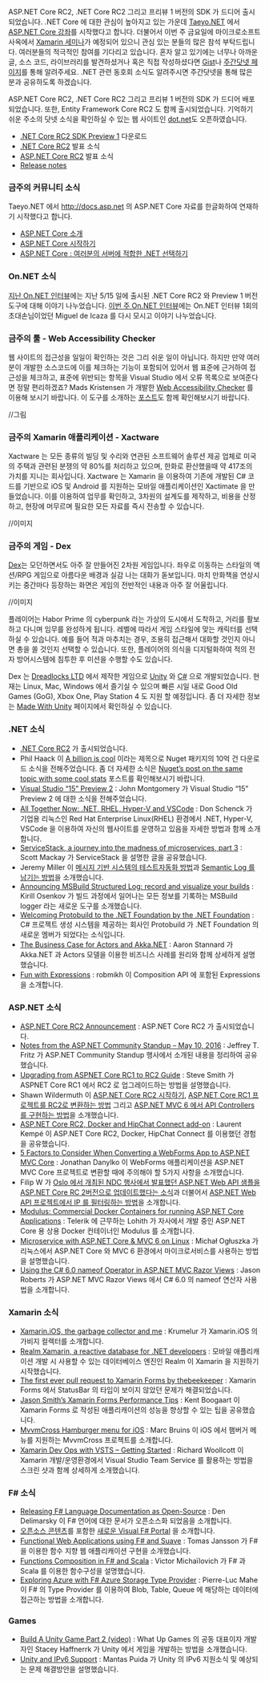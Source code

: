  ASP.NET Core RC2, .NET Core RC2 그리고 프리뷰 1 버전의 SDK 가 드디어 출시되었습니다. .NET Core 에 대한 관심이 높아지고 있는 가운데 [Taeyo.NET](http://taeyo.net/) 에서 [ASP.NET Core 강좌](http://taeyo.net/Columns/List.aspx?SEQ=39&IDX=0)를 시작했다고 합니다. 더불어서 이번 주 금요일에 마이크로소프트 사옥에서 [Xamarin 세미나](https://msevents.microsoft.com/CUI/EventDetail.aspx?EventID=1032768254&Culture=ko-KR&community=0)가 예정되어 있으니 관심 있는 분들의 많은 참석 부탁드립니다. 여러분들의 적극적인 참여를 기다리고 있습니다. 혼자 알고 있기에는 너무나 아까운 글, 소스 코드, 라이브러리를 발견하셨거나 혹은 직접 작성하셨다면 [Gist](https://gist.github.com/options/e9fc443b8c882157fe4a)나 [주간닷넷 페이지](https://www.facebook.com/jugan.net/)를 통해 알려주세요. .NET 관련 동호회 소식도 알려주시면 주간닷넷을 통해 많은 분과 공유하도록 하겠습니다.
   
ASP.NET Core RC2, .NET Core RC2 그리고 프리뷰 1 버전의 SDK 가 드디어 배포되었습니다. 또한, Entity Framework Core RC2 도 함께 출시되었습니다. 기억하기 쉬운 주소의 닷넷 소식을 확인하실 수 있는 웹 사이트인 [dot.net](https://www.microsoft.com/net/)도 오픈하였습니다. 

* [.NET Core RC2 SDK Preview 1](https://www.microsoft.com/net/core#windows) 다운로드
* [.NET Core RC2](https://blogs.msdn.microsoft.com/dotnet/2016/05/16/announcing-net-core-rc2/) 발표 소식
* [ASP.NET Core RC2](https://blogs.msdn.microsoft.com/webdev/2016/05/16/announcing-asp-net-core-rc2/) 발표 소식 
* [Release notes](https://github.com/dotnet/core/blob/master/release-notes/1.0/Release-Notes-RC2.md) 
 
### 금주의 커뮤니티 소식 
Taeyo.NET 에서 http://docs.asp.net 의 ASP.NET Core 자료를 한글화하여 연재하기 시작했다고 합니다. 
 
* [ASP.NET Core 소개](http://taeyo.net/Columns/View.aspx?SEQ=522&PSEQ=39)
* [ASP.NET Core 시작하기](http://taeyo.net/Columns/View.aspx?SEQ=523&PSEQ=39) 
* [ASP.NET Core : 여러분의 서버에 적합한 .NET 선택하기](http://taeyo.net/Columns/View.aspx?SEQ=524&PSEQ=39) 

### On.NET 소식
[지난 On.NET 인터뷰](https://www.youtube.com/watch?v=N9MteJH-HsQ)에는 지난 5/15 일에 출시된 .NET Core RC2 와 Preview 1 버전 도구에 대해 이야기 나누었습니다. 
[이번 주 On.NET 인터뷰](https://www.youtube.com/watch?v=dz-O3vcSq_U)에는 On.NET 인터뷰 1회의 초대손님이었던 Miguel de Icaza 를 다시 모시고 이야기 나누었습니다. 

### 금주의 툴 - Web Accessibility Checker
웹 사이트의 접근성을 일일이 확인하는 것은 그리 쉬운 일이 아닙니다. 하지만 만약 여러분이 개발한 소스코드에 이를 체크하는 기능이 포함되어 있어서 웹 표준에 근거하여 접근성을 체크하고, 표준에 위반되는 항목을 Visual Studio 에서 오류 목록으로 보여준다면 정말 편리하겠죠? Mads Kristensen 가 개발한 [Web Accessibility Checker](https://visualstudiogallery.msdn.microsoft.com/3aabefab-1681-4fea-8f95-6a62e2f0f1ec) 를 이용해 보시기 바랍니다. 이 도구를 소개하는 [포스트](https://blogs.msdn.microsoft.com/webdev/2016/05/02/building-accessible-websites-just-got-a-lot-easier/)도 함께 확인해보시기 바랍니다. 

//그림

### 금주의 Xamarin 애플리케이션 - Xactware
Xactware 는 모든 종류의 빌딩 및 수리와 연관된 소프트웨어 솔루션 제공 업체로 미국의 주택과 관련된 분쟁의 약 80%를 처리하고 있으며, 한화로 환산했을때 약 417조의 가치를 지니는 회사입니다. Xactware 는 Xamarin 을 이용하여 기존에 개발된 C# 코드를 기반으로 iOS 및 Android 를 지원하는 모바일 애플리케이션인 Xactimate 을 만들었습니다. 이를 이용하여 업무를 확인하고, 3차원의 설계도를 제작하고, 비용을 산정하고, 현장에 머무르며 필요한 모든 자료를 즉시 전송할 수 있습니다. 

//이미지  

### 금주의 게임 - Dex
[Dex](http://madewith.unity.com/games/dex-1)는 모던하면서도 아주 잘 만들어진 2차원 게임입니다. 좌우로 이동하는 스타일의 액션/RPG 게임으로 아름다운 배경과 실감 나는 대화가 돋보입니다. 마치 만화책을 연상시키는 중간마다 등장하는 화면은 게임의 전반적인 내용과 아주 잘 어울립니다.

//이미지  

플레이어는 Habor Prime 의 cyberpunk 라는 가상의 도시에서 도착하고, 거리를 활보하고 다니며 임무를 완성하게 됩니다. 레벨에 따라서 게임 스타일에 맞는 캐릭터를 선택하실 수 있습니다. 예를 들어 적과 마추치는 경우, 조용히 접근해서 대화할 것인지 아니면 총을 쏠 것인지 선택할 수 있습니다. 또한, 플레이어의 의식을 디지털화하여 적의 전자 방어시스템에 침투한 후 미션을 수행할 수도 있습니다.

Dex 는 [Dreadlocks LTD](http://madewith.unity.com/profiles/dreadlocks-ltd) 에서 제작한 게임으로 [Unity](http://unity3d.com/) 와 [C#](https://channel9.msdn.com/Series/C-Sharp-Fundamentals-Development-for-Absolute-Beginners) 으로 개발되었습니다. 현재는 Linux, Mac, Windows 에서 즐기실 수 있으며 빠른 시일 내로 Good Old Games (GoG), Xbox One, Play Station 4 도 지원 할 예정입니다. 좀 더 자세한 정보는 [Made With Unity](http://madewith.unity.com/games/dex-1) 페이지에서 확인하실 수 있습니다. 

### .NET 소식

* [.NET Core RC2](https://blogs.msdn.microsoft.com/dotnet/2016/05/16/announcing-net-core-rc2/) 가 출시되었습니다.
* Phil Haack 이 [A billion is cool](http://haacked.com/archive/2016/05/11/billion-downloads/) 이라는 제목으로 Nuget 패키지의 10억 건 다운로드 소식을 전해주었습니다. 좀 더 자세한 소식은 [Nuget’s post on the same topic with some cool stats](http://blog.nuget.org/20160510/The-1st-Billion.1.html) 포스트를 확인해보시기 바랍니다. 
* [Visual Studio “15” Preview 2](https://blogs.msdn.microsoft.com/visualstudio/2016/05/10/visual-studio-15-preview-2/) : John Montgomery 가 Visual Studio “15” Preview 2 에 대한 소식을 전해주었습니다.
* [All Together Now: .NET, RHEL, Hyper-V and VSCode](http://developers.redhat.com/blog/2016/05/16/all-together-now-net-rhel-hyper-v-and-vscode/) : Don Schenck 가 기업용 리눅스인 Red Hat Enterprise Linux(RHEL) 환경에서 .NET, Hyper-V, VSCode 을 이용하여 자신의 웹사이트를 운영하고 있음을 자세한 방법과 함께 소개합니다. 
* [ServiceStack, a journey into the madness of microservices, part 3](http://www.wwwlicious.com/2016/05/11/servicestack-microservices-discovery-routing-3/) : Scott Mackay 가 ServiceStack 을 설명한 글을 공유했습니다.
* Jeremy Miller 이 [메시지 기반 시스템의 테스트자동화 방법](https://jeremydmiller.com/2016/05/16/automated-testing-of-message-based-systems/)과 [Semantic Log 를 남기는 방법](https://jeremydmiller.com/2016/05/12/how-we-do-semantic-logging/)을 소개했습니다.  
* [Announcing MSBuild Structured Log: record and visualize your builds](https://blogs.msdn.microsoft.com/kirillosenkov/2016/05/13/announcing-msbuild-structured-log-record-and-visualize-your-builds/) : Kirill Osenkov 가 빌드 과정에서 일어나는 모든 정보를 기록하는 MSBuild logger 라는 새로운 도구를 소개했습니다.
* [Welcoming Protobuild to the .NET Foundation by the .NET Foundation](http://www.dotnetfoundation.org/blog/protobuild-welcome) : C# 프로젝트 생성 시스템을 제공하는 회사인 Protobuild 가 .NET Foundation 의 새로운 멤버가 되었다는 소식입니다.
* [The Business Case for Actors and Akka.NET](https://petabridge.com/blog/akkadotnet-business-case/) : Aaron Stannard 가 Akka.NET 과 Actors 모델을 이용한 비즈니스 사례를 원리와 함께 상세하게 설명했습니다.  
* [Fun with Expressions](http://blog.robmikh.com/xaml/uwp/composition/2016/04/28/fun-with-expressions.html) : robmikh 이 Composition API 에 포함된 Expressions 을 소개합니다. 

### ASP.NET 소식
* [ASP.NET Core RC2 Announcement](https://blogs.msdn.microsoft.com/webdev/2016/05/16/announcing-asp-net-core-rc2/) : ASP.NET Core RC2 가 출시되었습니다.
* [Notes from the ASP.NET Community Standup – May 10, 2016](https://blogs.msdn.microsoft.com/webdev/2016/05/11/notes-from-the-asp-net-community-standup-may-10-2016/) : Jeffrey T. Fritz 가 ASP.NET Community Standup 행사에서 소개된 내용을 정리하여 공유했습니다. 
* [Upgrading from ASPNET Core RC1 to RC2 Guide](http://ardalis.com/upgrading-from-aspnet-core-rc1-to-rc2-guide) : Steve Smith 가 ASPNET Core RC1 에서 RC2 로 업그레이드하는 방법을 설명했습니다. 
* Shawn Wildermuth 이 [ASP.NET Core RC2 시작하기](https://wildermuth.com/2016/05/13/Getting-Ready-for-ASP-NET-Core-RC2), [ASP.NET Core RC1 프로젝트를 RC2로 변환하는 방법](https://wildermuth.com/2016/05/17/Converting-an-ASP-NET-Core-RC1-Project-to-RC2) 그리고 [ASP.NET MVC 6 에서 API Controllers 를 구현하는 방법](https://wildermuth.com/2016/05/10/Writing-API-Controllers-in-ASP-NET-MVC-6)을 소개했습니다. 
* [ASP.NET Core RC2, Docker and HipChat Connect add-on](http://laurentkempe.com/2016/05/16/ASP-NET-Core-RC2-Docker-and-HipChat-Connect-add-on/) : Laurent Kempé 이 ASP.NET Core RC2, Docker, HipChat Connect 를 이용했던 경험을 공유했습니다. 
* [5 Factors to Consider When Converting a WebForms App to ASP.NET MVC Core](http://www.danylkoweb.com//Blog/5-factors-to-consider-when-converting-a-webforms-app-to-aspnet-mvc-core-ED) : Jonathan Danylko 이 WebForms 애플리케이션을 ASP.NET MVC Core 프로젝트로 변환할 때에 주의해야 할 5가지 사항을 소개했습니다.
* Filip W 가 [Oslo 에서 개최된 NDC 행사에서 발표했던 ASP.NET Web API 샘플을 ASP.NET Core RC 2버전으로 업데이트했다는 소식](http://www.strathweb.com/2016/05/ndc-oslo-web-api-sample-updated-to-asp-net-core-rc2/)과 더불어서 [ASP.NET Web API 프로젝트에서 IP 를 필터링하는 방법](http://www.strathweb.com/2016/05/ip-filtering-in-asp-net-web-api/)을 소개합니다. 
* [Modulus: Commercial Docker Containers for running ASP.NET Core Applications](https://telerikhelper.net/2016/05/10/modulus-commercial-docker-containers-for-running-asp-net-core-applications/) : Telerik 에 근무하는 Lohith 가 자사에서 개발 중인 ASP.NET Core 용 상용 Docker 컨테이너인 Modulus 를 소개합니다. 
* [Microservice with ASP.NET Core & MVC 6 on Linux](http://michalogluszka.pl/daj-sie-poznac/microservice-with-asp-net-core-mvc-6/) : Michał Ogłuszka 가 리눅스에서 ASP.NET Core 와 MVC 6 환경에서 마이크로서비스를 사용하는 방법을 설명했습니다.
* [Using the C# 6.0 nameof Operator in ASP.NET MVC Razor Views](http://dontcodetired.com/blog/post/Using-the-C-60-nameof-Operator-in-ASPNET-MVC-Razor-Views.aspx) : Jason Roberts 가 ASP.NET MVC Razor Views 에서 C# 6.0 의 nameof 연산자 사용법을 소개합니다. 

### Xamarin 소식
* [Xamarin.iOS, the garbage collector and me](https://krumelur.me/2015/04/27/xamarin-ios-the-garbage-collector-and-me/) : Krumelur 가 Xamarin.iOS 의 가비지 컬렉터를 소개합니다.  
* [Realm Xamarin, a reactive database for .NET developers](https://realm.io/news/introducing-realm-xamarin/) : 모바일 애플리캐이션 개발 시 사용할 수 있는 데이터베이스 엔진인 Realm 이 Xamarin 을 지원하기 시작했습니다. 
* [The first ever pull request to Xamarin Forms by thebeekeeper](https://github.com/xamarin/Xamarin.Forms/pull/144) : Xamarin Forms 에서 StatusBar 의 타입이 보이지 않았던 문제가 해결되었습니다.  
* [Jason Smith’s Xamarin Forms Performance Tips](http://kent-boogaart.com/blog/jason-smith's-xamarin-forms-performance-tips) : Kent Boogaart 이 Xamarin Forms 로 작성된 애플리캐이션의 성능을 향상할 수 있는 팁을 공유했습니다.
* [MvvmCross Hamburger menu for iOS](http://www.marcbruins.nl/xamarin-ios-hamburger-menu-mvvmcross/) : Marc Bruins 이 iOS 에서 햄버거 메뉴를 지원하는 MvvmCross 프로젝트를 소개합니다. 
* [Xamarin Dev Ops with VSTS – Getting Started](http://www.thexamarinjournal.com/xamarin-dev-ops-with-vsts-getting-started/) : Richard Woollcott 이 Xamarin 개발/운영환경에서 Visual Studio Team Service 를 활용하는 방법을 스크린 샷과 함께 상세하게 소개했습니다. 

### F# 소식
* [Releasing F# Language Documentation as Open-Source](https://blogs.msdn.microsoft.com/dotnet/2016/05/17/releasing-f-language-documentation-as-open-source/) : Den Delimarsky 이 F# 언어에 대한 문서가 오픈소스화 되었음을 소개합니다. 
* [오픈소스 콘텐츠](https://github.com/Microsoft/visualfsharpdocs)를 포함한 [새로운 Visual F# Portal](https://msdn.microsoft.com/en-us/visualfsharpdocs/conceptual/visual-fsharp-development-portal) 을 소개합니다. 
* [Functional Web Applications using F# and Suave](https://vimeo.com/166174201) : Tomas Jansson 가 F# 을 이용한 함수 지향 웹 애플리캐이션 구현을 소개했습니다.
* [Functions Composition in F# and Scala](https://vba.github.io/posts/20160503-functions-composition-in-fsharp-and-scala.html#functions-composition-in-f-and-scala) : Victor Michaïlovich 가 F# 과 Scala 를 이용한 함수구성을 설명했습니다.
* [Exploring Azure with F# Azure Storage Type Provider](http://www.infoq.com/news/2016/05/fsharp-azure-storage) : Pierre-Luc Mahe 이 F# 의 Type Provider 를 이용하여 Blob, Table, Queue 에 해당하는 데이터에 접근하는 방법을 소개합니다.  

### Games
* [Build A Unity Game Part 2 (video)](https://channel9.msdn.com/Shows/Visual-Studio-Toolbox/Build-A-Unity-Game-Part-2) : What Up Games 의 공동 대표이자 개발자인 Stacey Haffnerrk 가 Unity 에서 게임을 개발하는 방법을 소개했습니다. 
* [Unity and IPv6 Support](http://blogs.unity3d.com/2016/05/10/unity-and-ipv6-support/) : Mantas Puida 가 Unity 의 IPv6 지원소식 및 예상되는 문제 해결방안을 설명했습니다.
